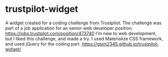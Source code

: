 # trustpilot-widget
A widget created for a coding challenge from Trustpilot. The challenge was part of a job application for an senior web developer position. https://jobs.trustpilot.com/position/473740
I'm new to web development, but I liked this challenge, and made a try. I used Materialize CSS framework, and used jQuery for the coding part.
https://gsim2345.github.io/trustpilot-widget/
